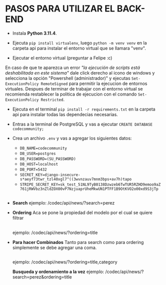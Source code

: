 # PASOS PARA UTILIZAR EL BACK-END

-  Instala **Python 3.11.4**.

-  Ejecuta `pip install virtualenv`, luego `python -m venv venv` en la carpeta api para instalar el entorno virtual que se llamara "venv".

-  Ejecutar el entorno virtual (preguntar a Felipe :c)

En caso de que te aparezca un error _"la ejecución de scripts está deshabilitada en este sistema"_ dale click derecho al icono de windows y selecciona la opción "Powershell (administrador)" y ejecutas `Set-ExecutionPolicy RemoteSigned` para permitir la ejecucion de entornos virtuales. Despues de terminar de trabajar con el entorno virtual se recomienda restablecer la politica de ejecucion con el comando `Set-ExecutionPolicy Restricted`.

-  Ejecuta en el terminal `pip install -r requirements.txt` en la carpeta api para instalar todas las dependecias necesarias.

-  Entras a la terminal de PostgreSQL y vas a ejecutar `CREATE DATABASE codecommunity;`

-  Crea un archivo `.env` y vas a agregar los siguientes datos:

   -  `DB_NAME=codecommunity`
   -  `DB_USER=postgres`
   -  `DB_PASSWORD=(SU_PASSWORD)`
   -  `DB_HOST=localhost`
   -  `DB_PORT=5432`
   -  `SECRET_KEY=django-insecure-s*aeyf73twr_tzl40xgl7^((3wvnzauv7mnm3bps+av7h)tapo`
   -  `STRIPE_SECRET_KEY=sk_test_51NL9TyB0138Dzwzeb6TwTUR5RZHD9emoo9aZ761jRWVbz3nZldZOX00vP7NzjuaprUheMkwUN1PTFF1B9OtKVO2o00xd9S3jTp`

##

-  **Search**
   ejemplo: /codec/api/news/?search=perez

-  **Ordering**
   Aca se pone la propiedad del modelo por el cual se quiere filtrar

   ##

   ejemplo: /codec/api/news/?ordering=title

-  **Para hacer Combinados**
   Tanto para search como para ordering simplemente se debe agregar una coma.

   ##

   ejemplo: /codec/api/news/?ordering=title,category

   **Busqueda y ordenamiento a la vez**
   ejemplo: /codec/api/news/?search=perez&ordering=title
